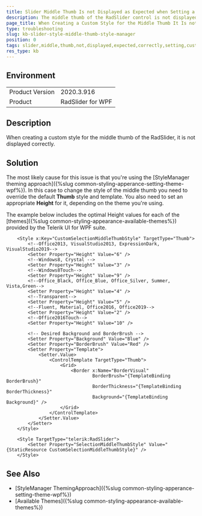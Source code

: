 ```yaml
---
title: Slider Middle Thumb Is not Displayed as Expected when Setting a Custom Style
description: The middle thumb of the RadSlider control is not displayed correctly after setting a custom style for it.
page_title: When Creating a Custom Style for the Middle Thumb It Is not Displayed Correctly
type: troubleshooting
slug: kb-slider-style-middle-thumb-style-manager
position: 0
tags: slider,middle,thumb,not,displayed,expected,correctly,setting,custom,style
res_type: kb
---
```


## Environment
<table>
    <tbody>
	    <tr>
	    	<td>Product Version</td>
	    	<td>2020.3.916</td>
	    </tr>
	    <tr>
	    	<td>Product</td>
	    	<td>RadSlider for WPF</td>
	    </tr>
    </tbody>
</table>

## Description

When creating a custom style for the middle thumb of the RadSlider, it is not displayed correctly.

## Solution

The most likely cause for this issue is that you're using the [StyleManager theming approach]({%slug common-styling-apperance-setting-theme-wpf%}). In this case to change the style of the middle thumb you need to override the default **Thumb** style and template. You also need to set an appropriate **Height** for it, depending on the theme you're using.

The example below includes the optimal Height values for each of the [themes]({%slug common-styling-appearance-available-themes%}) provided by the Telerik UI for WPF suite.


```XAML
	<Style x:Key="CustomSelectionMiddleThumbStyle" TargetType="Thumb">
		<!--Office2013, VisualStudio2013, ExpressionDark, VisualStudio2019-->
		<Setter Property="Height" Value="6" />
		<!--Windows8, Crystal -->
		<Setter Property="Height" Value="3" />
		<!--Windows8Touch-->
		<Setter Property="Height" Value="9" />
		<!--Office_Black, Office_Blue, Office_Silver, Summer, Vista,Green-->
		<Setter Property="Height" Value="4" />
		<!--Transparent-->
		<Setter Property="Height" Value="5" />
		<!--Fluent, Material, Office2016, Office2019-->
		<Setter Property="Height" Value="2" />
		<!--Office2016Touch-->
		<Setter Property="Height" Value="10" />

		<!-- Desired Background and BorderBrush -->
		<Setter Property="Background" Value="Blue" />
		<Setter Property="BorderBrush" Value="Red" />
		<Setter Property="Template">
			<Setter.Value>
				<ControlTemplate TargetType="Thumb">
					<Grid>
						<Border x:Name="BorderVisual"
								BorderBrush="{TemplateBinding BorderBrush}"
								BorderThickness="{TemplateBinding BorderThickness}"
								Background="{TemplateBinding Background}" />
					</Grid>
				</ControlTemplate>
			</Setter.Value>
		</Setter>
	</Style>

	<Style TargetType="telerik:RadSlider">
		<Setter Property="SelectionMiddleThumbStyle" Value="{StaticResource CustomSelectionMiddleThumbStyle}" />
	</Style>
```

## See Also
* [StyleManager ThemingApproach]({%slug common-styling-apperance-setting-theme-wpf%})
* [Available Themes]({%slug common-styling-appearance-available-themes%})
